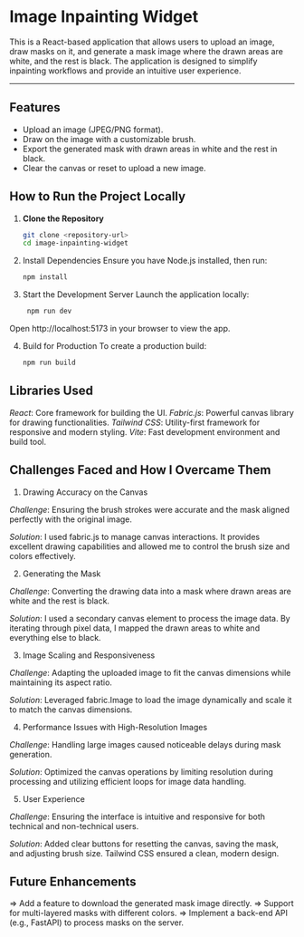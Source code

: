 # Image Inpainting Widget

This is a React-based application that allows users to upload an image, draw masks on it, and generate a mask image where the drawn areas are white, and the rest is black. The application is designed to simplify inpainting workflows and provide an intuitive user experience.

---

## **Features**

- Upload an image (JPEG/PNG format).
- Draw on the image with a customizable brush.
- Export the generated mask with drawn areas in white and the rest in black.
- Clear the canvas or reset to upload a new image.

## **How to Run the Project Locally**

1. **Clone the Repository**
   ```bash
   git clone <repository-url>
   cd image-inpainting-widget
   ```
2. Install Dependencies Ensure you have Node.js installed, then run:

   ```bash
   npm install
   ```

3. Start the Development Server Launch the application locally:
   ```bash
    npm run dev
   ```

Open http://localhost:5173 in your browser to view the app.

4. Build for Production To create a production build:
   ```bash
   npm run build
   ```

## **Libraries Used**

*React*: Core framework for building the UI.
*Fabric.js*: Powerful canvas library for drawing functionalities.
*Tailwind CSS*: Utility-first framework for responsive and modern styling.
*Vite*: Fast development environment and build tool.

## **Challenges Faced and How I Overcame Them**

1. Drawing Accuracy on the Canvas

*Challenge*: Ensuring the brush strokes were accurate and the mask aligned perfectly with the original image.

*Solution*: I used fabric.js to manage canvas interactions. It provides excellent drawing capabilities and allowed me to control the brush size and colors effectively.

2. Generating the Mask

*Challenge*: Converting the drawing data into a mask where drawn areas are white and the rest is black.

*Solution*: I used a secondary canvas element to process the image data. By iterating through pixel data, I mapped the drawn areas to white and everything else to black.

3. Image Scaling and Responsiveness

*Challenge*: Adapting the uploaded image to fit the canvas dimensions while maintaining its aspect ratio.

*Solution*: Leveraged fabric.Image to load the image dynamically and scale it to match the canvas dimensions.

4. Performance Issues with High-Resolution Images

*Challenge*: Handling large images caused noticeable delays during mask generation.

*Solution*: Optimized the canvas operations by limiting resolution during processing and utilizing efficient loops for image data handling.

5. User Experience

*Challenge*: Ensuring the interface is intuitive and responsive for both technical and non-technical users.

*Solution*: Added clear buttons for resetting the canvas, saving the mask, and adjusting brush size. Tailwind CSS ensured a clean, modern design.

## **Future Enhancements**

=> Add a feature to download the generated mask image directly.
=> Support for multi-layered masks with different colors.
=> Implement a back-end API (e.g., FastAPI) to process masks on the server.
